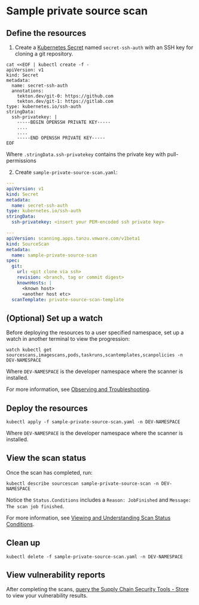 # Sample private source scan

## <a id="define-resources"></a>Define the resources

1. Create a [Kubernetes Secret](https://kubernetes.io/docs/concepts/configuration/secret/#use-case-pod-with-ssh-keys) named `secret-ssh-auth` with an SSH key for cloning a git repository.

```console
cat <<EOF | kubectl create -f -
apiVersion: v1
kind: Secret
metadata:
  name: secret-ssh-auth
  annotations:
    tekton.dev/git-0: https://github.com
    tekton.dev/git-1: https://gitlab.com
type: kubernetes.io/ssh-auth
stringData:
  ssh-privatekey: |
    -----BEGIN OPENSSH PRIVATE KEY-----
    ....
    ....
    -----END OPENSSH PRIVATE KEY-----
EOF
```

Where `.stringData.ssh-privatekey` contains the private key with pull-permissions

2. Create `sample-private-source-scan.yaml`:

```yaml
---
apiVersion: v1
kind: Secret
metadata:
  name: secret-ssh-auth
type: kubernetes.io/ssh-auth
stringData:
  ssh-privatekey: <insert your PEM-encoded ssh private key>

---
apiVersion: scanning.apps.tanzu.vmware.com/v1beta1
kind: SourceScan
metadata:
  name: sample-private-source-scan
spec:
  git:
    url: <git clone via ssh>
    revision: <branch, tag or commit digest>
    knownHosts: |
      <known host>
      <another host etc>
  scanTemplate: private-source-scan-template
```

## <a id="set-up-watch"></a>(Optional) Set up a watch

Before deploying the resources to a user specified namespace, set up a watch in another terminal to view the progression:

```console
watch kubectl get sourcescans,imagescans,pods,taskruns,scantemplates,scanpolicies -n DEV-NAMESPACE
```

Where `DEV-NAMESPACE` is the developer namespace where the scanner is installed.

For more information, see [Observing and Troubleshooting](../observing.md).

## <a id="deploy-resources"></a>Deploy the resources

```console
kubectl apply -f sample-private-source-scan.yaml -n DEV-NAMESPACE
```

Where `DEV-NAMESPACE` is the developer namespace where the scanner is installed.

## <a id="view-scan-status"></a>View the scan status

Once the scan has completed, run:

```console
kubectl describe sourcescan sample-private-source-scan -n DEV-NAMESPACE
```

Notice the `Status.Conditions` includes a `Reason: JobFinished` and `Message: The scan job finished`.

For more information, see [Viewing and Understanding Scan Status Conditions](../results.md).

## <a id="clean-up"></a>Clean up

```console
kubectl delete -f sample-private-source-scan.yaml -n DEV-NAMESPACE
```

## <a id="view-vuln-reports"></a>View vulnerability reports

After completing the scans, [query the Supply Chain Security Tools - Store](../../cli-plugins/insight/query-data.md) to view your vulnerability results.
